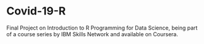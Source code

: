 # Covid-19-R
Final Project on Introduction to R Programming for Data Science, being part of a course series by IBM Skills Network and available on Coursera. 
